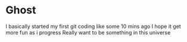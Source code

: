 # Ghost

I basically started my first git coding like some 10 mins ago
I hope it get more fun as i progress
Really want to be something in this universe
